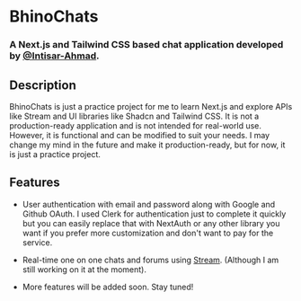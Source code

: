 # BhinoChats 
### A Next.js and Tailwind CSS based chat application developed by [@Intisar-Ahmad](https://github.com/Intisar-Ahmad).

## Description
BhinoChats is just a practice project for me to learn Next.js and explore APIs like Stream and UI libraries like Shadcn and Tailwind CSS. It is not a production-ready application and is not intended for real-world use. However, it is functional and can be modified to suit your needs. I may change my mind in the future and make it production-ready, but for now, it is just a practice project.

## Features
- User authentication with email and password along with Google and Github OAuth. I used Clerk for authentication just to complete it quickly but you can easily replace that with NextAuth or any other library you want if you prefer more customization and don't want to pay for the service.

- Real-time one on one chats and forums using [Stream](https://getstream.io/chat/docs/nextjs/). (Although I am still working on it at the moment).

- More features will be added soon. Stay tuned!
